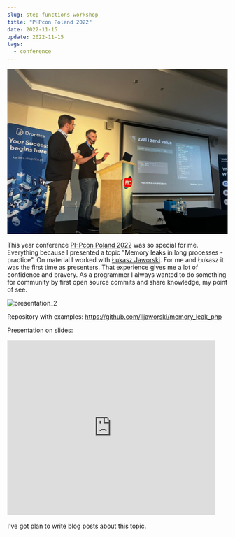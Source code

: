 ```yaml
---
slug: step-functions-workshop
title: "PHPcon Poland 2022"
date: 2022-11-15
update: 2022-11-15
tags:
  - conference
---
```


![presentation_1](./presentation_1.jpg)

This year conference [PHPcon Poland 2022](https://2022.phpcon.pl/) was so special for me. Everything because I presented a topic
"Memory leaks in long processes - practice". On material I worked with [Łukasz Jaworski](https://www.linkedin.com/in/%C5%82ukasz-jaworski-977078130). For me and Łukasz
it was the first time as presenters. That experience gives me a lot of confidence and bravery. As a programmer 
I always wanted to do something for community by first open source commits and share knowledge, my point
of see. 

![presentation_2](./presentation_2.jpg)

Repository with examples: https://github.com/lljaworski/memory_leak_php

Presentation on slides: 
<iframe src="https://www.slideshare.net/slideshow/embed_code/key/GnjXvRToOdqeIi?hostedIn=slideshare&page=upload" width="476" height="400" frameborder="0" marginwidth="0" marginheight="0" scrolling="no"></iframe>

I've got plan to write blog posts about this topic.




